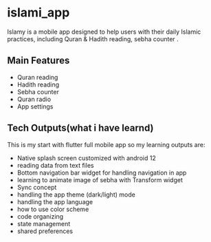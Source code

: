 # islami_app

Islamy is a mobile app designed to help users with their daily Islamic practices, including Quran & Hadith reading, sebha counter . 

## Main Features

- Quran reading
- Hadith reading
- Sebha counter
- Quran radio
- App settings

## Tech Outputs(what i have learnd)
This is my start with flutter full mobile app so my learning outputs are:
   - Native splash screen customized with android 12
   - reading data from text files
   - Bottom navigation bar widget for handling navigation in app
   - learning to animate image of sebha with Transform widget
   - Sync concept
   - handling the app theme (dark/light) mode
   - handling the app language
   - how to use color scheme
   - code organizing
   - state management
   - shared preferences


